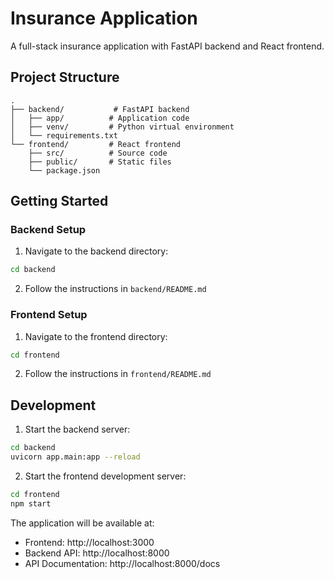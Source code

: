 # Insurance Application

A full-stack insurance application with FastAPI backend and React frontend.

## Project Structure

```
.
├── backend/           # FastAPI backend
│   ├── app/          # Application code
│   ├── venv/         # Python virtual environment
│   └── requirements.txt
└── frontend/         # React frontend
    ├── src/          # Source code
    ├── public/       # Static files
    └── package.json
```

## Getting Started

### Backend Setup

1. Navigate to the backend directory:
```bash
cd backend
```

2. Follow the instructions in `backend/README.md`

### Frontend Setup

1. Navigate to the frontend directory:
```bash
cd frontend
```

2. Follow the instructions in `frontend/README.md`

## Development

1. Start the backend server:
```bash
cd backend
uvicorn app.main:app --reload
```

2. Start the frontend development server:
```bash
cd frontend
npm start
```

The application will be available at:
- Frontend: http://localhost:3000
- Backend API: http://localhost:8000
- API Documentation: http://localhost:8000/docs 